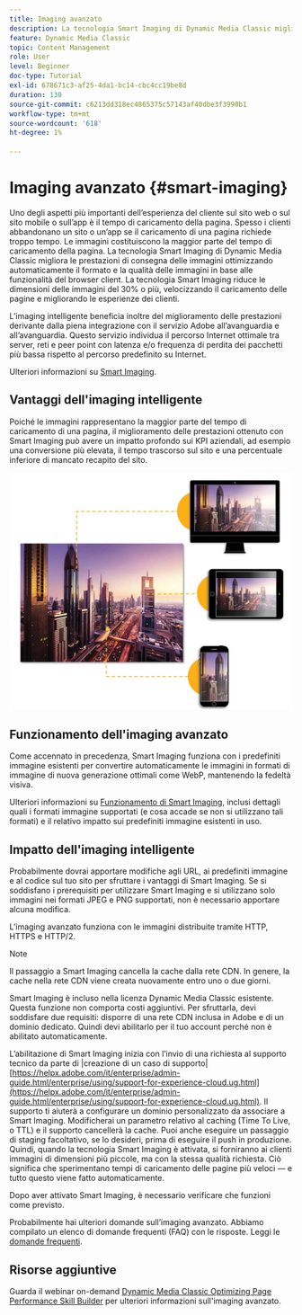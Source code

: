 ```yaml
---
title: Imaging avanzato
description: La tecnologia Smart Imaging di Dynamic Media Classic migliora le prestazioni di consegna delle immagini ottimizzando automaticamente il formato e la qualità delle immagini in base alle funzionalità del browser client. A tale scopo, utilizza i predefiniti immagine esistenti. Scopri di più sulla tecnologia Smart Imaging e come utilizzarla per offrire ai clienti esperienze migliori attraverso caricamenti di pagina più veloci.
feature: Dynamic Media Classic
topic: Content Management
role: User
level: Beginner
doc-type: Tutorial
exl-id: 678671c3-af25-4da1-bc14-cbc4cc19be8d
duration: 130
source-git-commit: c6213dd318ec4865375c57143af40dbe3f3990b1
workflow-type: tm+mt
source-wordcount: '618'
ht-degree: 1%

---
```


# Imaging avanzato {#smart-imaging}

Uno degli aspetti più importanti dell’esperienza del cliente sul sito web o sul sito mobile o sull’app è il tempo di caricamento della pagina. Spesso i clienti abbandonano un sito o un’app se il caricamento di una pagina richiede troppo tempo. Le immagini costituiscono la maggior parte del tempo di caricamento della pagina. La tecnologia Smart Imaging di Dynamic Media Classic migliora le prestazioni di consegna delle immagini ottimizzando automaticamente il formato e la qualità delle immagini in base alle funzionalità del browser client. La tecnologia Smart Imaging riduce le dimensioni delle immagini del 30% o più, velocizzando il caricamento delle pagine e migliorando le esperienze dei clienti.

L’imaging intelligente beneficia inoltre del miglioramento delle prestazioni derivante dalla piena integrazione con il servizio Adobe all’avanguardia e all’avanguardia. Questo servizio individua il percorso Internet ottimale tra server, reti e peer point con latenza e/o frequenza di perdita dei pacchetti più bassa rispetto al percorso predefinito su Internet.

Ulteriori informazioni su [Smart Imaging](https://experienceleague.adobe.com/docs/experience-manager-65/assets/dynamic/imaging-faq.html?lang=it).

## Vantaggi dell&#39;imaging intelligente

Poiché le immagini rappresentano la maggior parte del tempo di caricamento di una pagina, il miglioramento delle prestazioni ottenuto con Smart Imaging può avere un impatto profondo sui KPI aziendali, ad esempio una conversione più elevata, il tempo trascorso sul sito e una percentuale inferiore di mancato recapito del sito.

![immagine](assets/smart-imaging/smart-imaging-1.png)

## Funzionamento dell&#39;imaging avanzato

Come accennato in precedenza, Smart Imaging funziona con i predefiniti immagine esistenti per convertire automaticamente le immagini in formati di immagine di nuova generazione ottimali come WebP, mantenendo la fedeltà visiva.

Ulteriori informazioni su [Funzionamento di Smart Imaging](https://experienceleague.adobe.com/docs/experience-manager-65/assets/dynamic/imaging-faq.html?lang=it#how-does-smart-imaging-work), inclusi dettagli quali i formati immagine supportati (e cosa accade se non si utilizzano tali formati) e il relativo impatto sui predefiniti immagine esistenti in uso.

## Impatto dell&#39;imaging intelligente

Probabilmente dovrai apportare modifiche agli URL, ai predefiniti immagine e al codice sul tuo sito per sfruttare i vantaggi di Smart Imaging. Se si soddisfano i prerequisiti per utilizzare Smart Imaging e si utilizzano solo immagini nei formati JPEG e PNG supportati, non è necessario apportare alcuna modifica.

L’imaging avanzato funziona con le immagini distribuite tramite HTTP, HTTPS e HTTP/2.

>[!NOTE]
>
>Il passaggio a Smart Imaging cancella la cache dalla rete CDN. In genere, la cache nella rete CDN viene creata nuovamente entro uno o due giorni.

Smart Imaging è incluso nella licenza Dynamic Media Classic esistente. Questa funzione non comporta costi aggiuntivi. Per sfruttarla, devi soddisfare due requisiti: disporre di una rete CDN inclusa in Adobe e di un dominio dedicato. Quindi devi abilitarlo per il tuo account perché non è abilitato automaticamente.

L’abilitazione di Smart Imaging inizia con l’invio di una richiesta al supporto tecnico da parte di |creazione di un caso di supporto| [https://helpx.adobe.com/it/enterprise/admin-guide.html/enterprise/using/support-for-experience-cloud.ug.html](https://helpx.adobe.com/it/enterprise/admin-guide.html/enterprise/using/support-for-experience-cloud.ug.html). Il supporto ti aiuterà a configurare un dominio personalizzato da associare a Smart Imaging. Modificherai un parametro relativo al caching (Time To Live, o TTL) e il supporto cancellerà la cache. Puoi anche eseguire un passaggio di staging facoltativo, se lo desideri, prima di eseguire il push in produzione. Quindi, quando la tecnologia Smart Imaging è attivata, si forniranno ai clienti immagini di dimensioni più piccole, ma con la stessa qualità richiesta. Ciò significa che sperimentano tempi di caricamento delle pagine più veloci — e tutto questo viene fatto automaticamente.

Dopo aver attivato Smart Imaging, è necessario verificare che funzioni come previsto.

Probabilmente hai ulteriori domande sull’imaging avanzato. Abbiamo compilato un elenco di domande frequenti (FAQ) con le risposte. Leggi le [domande frequenti](https://experienceleague.adobe.com/docs/experience-manager-65/assets/dynamic/imaging-faq.html?lang=it).

## Risorse aggiuntive

Guarda il webinar on-demand [Dynamic Media Classic Optimizing Page Performance Skill Builder](https://seminars.adobeconnect.com/pzc1gw0cihpv) per ulteriori informazioni sull&#39;imaging avanzato.
